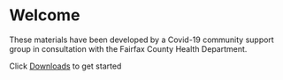 # Welcome
These materials have been developed by a Covid-19 community support group in consultation with the Fairfax County Health Department.

Click [Downloads](downloads.html) to get started 
